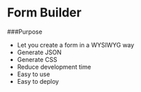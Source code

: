 Form Builder
============

###Purpose


* Let you create a form in a WYSIWYG way
* Generate JSON
* Generate CSS
* Reduce development time
* Easy to use 
* Easy to deploy



